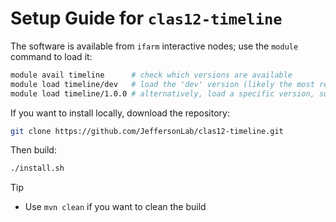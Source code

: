 # Setup Guide for `clas12-timeline`

The software is available from `ifarm` interactive nodes; use the `module` command to load it:
```bash
module avail timeline      # check which versions are available
module load timeline/dev   # load the 'dev' version (likely the most recent version)
module load timeline/1.0.0 # alternatively, load a specific version, such as 1.0.0
```

If you want to install locally, download the repository:
```bash
git clone https://github.com/JeffersonLab/clas12-timeline.git
```
Then build:
```bash
./install.sh
```

> [!TIP]
> - Use `mvn clean` if you want to clean the build
